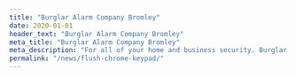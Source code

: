 ```yaml
---
title: "Burglar Alarm Company Bromley"
date: 2020-01-01
header_text: "Burglar Alarm Company Bromley"
meta_title: "Burglar Alarm Company Bromley"
meta_description: "For all of your home and business security. Burglar Alarm Servicing, Burglar Alarm Installation, Alarm Battery and CCTV in Bromley. Call 020 8302 4065"
permalink: "/news/flush-chrome-keypad/"
---
```


